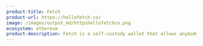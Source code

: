```yaml
---
product-title: Fetch
product-url: https://hellofetch.co/
image: /images/output_md/httpshellofetchco.png
ecosystem: ethereum
product-description: Fetch is a self-custody wallet that allows anybody to manage tokens and transact across 20+ exchanges easily.
---
```

